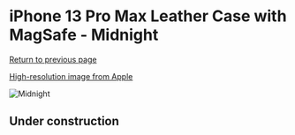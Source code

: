 # iPhone 13 Pro Max Leather Case with MagSafe - Midnight

[Return to previous page](/iphone_13)

[High-resolution image from Apple](https://store.storeimages.cdn-apple.com/8756/as-images.apple.com/is/MM1R3?wid=4500&hei=4500&fmt=png)

<div style="width: 500px"><img src="/everyphone/MM1R3.png" alt="Midnight"></div>

## Under construction
